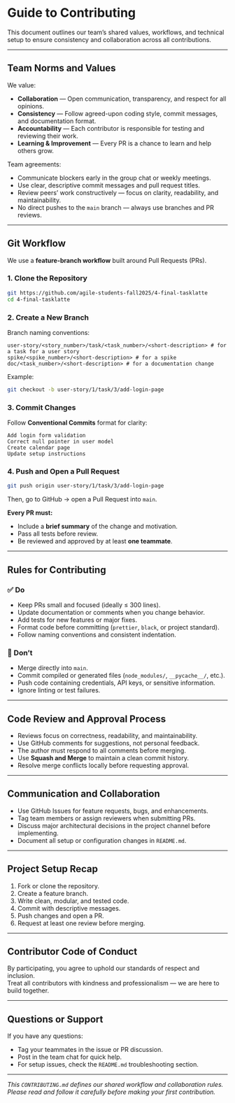 # Guide to Contributing

This document outlines our team’s shared values, workflows, and technical setup to ensure consistency and collaboration across all contributions.

---

## Team Norms and Values

We value:
- **Collaboration** — Open communication, transparency, and respect for all opinions.  
- **Consistency** — Follow agreed-upon coding style, commit messages, and documentation format.  
- **Accountability** — Each contributor is responsible for testing and reviewing their work.  
- **Learning & Improvement** — Every PR is a chance to learn and help others grow.  

Team agreements:
- Communicate blockers early in the group chat or weekly meetings.  
- Use clear, descriptive commit messages and pull request titles.  
- Review peers’ work constructively — focus on clarity, readability, and maintainability.  
- No direct pushes to the `main` branch — always use branches and PR reviews.  

---

## Git Workflow

We use a **feature-branch workflow** built around Pull Requests (PRs).

### 1. Clone the Repository

```bash
git https://github.com/agile-students-fall2025/4-final-tasklatte
cd 4-final-tasklatte
```

### 2. Create a New Branch

Branch naming conventions:

```text
user-story/<story_number>/task/<task_number>/<short-description> # for a task for a user story
spike/<spike_number>/<short-description> # for a spike 
doc/<task_number>/<short-description> # for a documentation change
```

Example:

```bash
git checkout -b user-story/1/task/3/add-login-page
```

### 3. Commit Changes

Follow **Conventional Commits** format for clarity:

```text
Add login form validation
Correct null pointer in user model
Create calendar page
Update setup instructions
```

### 4. Push and Open a Pull Request

```bash
git push origin user-story/1/task/3/add-login-page
```

Then, go to GitHub → open a Pull Request into `main`.

**Every PR must:**

- Include a **brief summary** of the change and motivation.  
- Pass all tests before review.  
- Be reviewed and approved by at least **one teammate**.

---

## Rules for Contributing

### ✅ Do

- Keep PRs small and focused (ideally ≤ 300 lines).  
- Update documentation or comments when you change behavior.  
- Add tests for new features or major fixes.  
- Format code before committing (`prettier`, `black`, or project standard).  
- Follow naming conventions and consistent indentation.  

### 🚫 Don’t

- Merge directly into `main`.  
- Commit compiled or generated files (`node_modules/`, `__pycache__/`, etc.).  
- Push code containing credentials, API keys, or sensitive information.  
- Ignore linting or test failures.  

---

## Code Review and Approval Process

- Reviews focus on correctness, readability, and maintainability.  
- Use GitHub comments for suggestions, not personal feedback.  
- The author must respond to all comments before merging.  
- Use **Squash and Merge** to maintain a clean commit history.  
- Resolve merge conflicts locally before requesting approval.  

---

## Communication and Collaboration

- Use GitHub Issues for feature requests, bugs, and enhancements.  
- Tag team members or assign reviewers when submitting PRs.  
- Discuss major architectural decisions in the project channel before implementing.  
- Document all setup or configuration changes in `README.md`.  

---

## Project Setup Recap

1. Fork or clone the repository.  
2. Create a feature branch.  
3. Write clean, modular, and tested code.  
4. Commit with descriptive messages.  
5. Push changes and open a PR.  
6. Request at least one review before merging.  

---

## Contributor Code of Conduct

By participating, you agree to uphold our standards of respect and inclusion.  
Treat all contributors with kindness and professionalism — we are here to build together.

---

## Questions or Support

If you have any questions:

- Tag your teammates in the issue or PR discussion.  
- Post in the team chat for quick help.  
- For setup issues, check the `README.md` troubleshooting section.  

---

_This `CONTRIBUTING.md` defines our shared workflow and collaboration rules.  
Please read and follow it carefully before making your first contribution._

